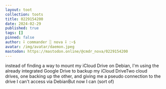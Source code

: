 ```yaml
---
layout: toot
collection: toots
title: 0229154200
date: 2024-02-29
published: true
tags: []
pinned: false
author: ⸸ commander ░ nova ⸸ :~$
avatar: /img/avatar/daemon.jpeg
mastodon: https://mastodon.online/@cmdr_nova/0229154200
---
```


instead of finding a way to mount my iCloud Drive on Debian, I'm using the already integrated Google Drive to backup my iCloud DriveTwo cloud drives, one backing up the other, and giving me a pseudo connection to the drive I can't access via DebianBut now I can (sort of)
